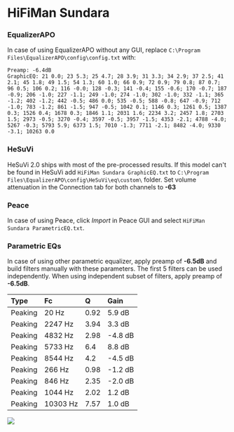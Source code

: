 # HiFiMan Sundara

### EqualizerAPO
In case of using EqualizerAPO without any GUI, replace `C:\Program Files\EqualizerAPO\config\config.txt`
with:
```
Preamp: -6.4dB
GraphicEQ: 21 0.0; 23 5.3; 25 4.7; 28 3.9; 31 3.3; 34 2.9; 37 2.5; 41 2.1; 45 1.8; 49 1.5; 54 1.3; 60 1.0; 66 0.9; 72 0.9; 79 0.8; 87 0.7; 96 0.5; 106 0.2; 116 -0.0; 128 -0.3; 141 -0.4; 155 -0.6; 170 -0.7; 187 -0.9; 206 -1.0; 227 -1.1; 249 -1.0; 274 -1.0; 302 -1.0; 332 -1.1; 365 -1.2; 402 -1.2; 442 -0.5; 486 0.0; 535 -0.5; 588 -0.8; 647 -0.9; 712 -1.0; 783 -1.2; 861 -1.5; 947 -0.5; 1042 0.1; 1146 0.3; 1261 0.5; 1387 0.3; 1526 0.4; 1678 0.3; 1846 1.1; 2031 1.6; 2234 3.2; 2457 1.8; 2703 1.5; 2973 -0.5; 3270 -0.4; 3597 -0.5; 3957 -1.5; 4353 -2.1; 4788 -4.0; 5267 -0.3; 5793 5.9; 6373 1.5; 7010 -1.3; 7711 -2.1; 8482 -4.0; 9330 -3.1; 10263 0.0
```

### HeSuVi
HeSuVi 2.0 ships with most of the pre-processed results. If this model can't be found in HeSuVi add
`HiFiMan Sundara GraphicEQ.txt` to `C:\Program Files\EqualizerAPO\config\HeSuVi\eq\custom\` folder.
Set volume attenuation in the Connection tab for both channels to **-63**

### Peace
In case of using Peace, click *Import* in Peace GUI and select `HiFiMan Sundara ParametricEQ.txt`.

### Parametric EQs
In case of using other parametric equalizer, apply preamp of **-6.5dB** and build filters manually
with these parameters. The first 5 filters can be used independently.
When using independent subset of filters, apply preamp of **-6.5dB**.

| Type    | Fc       |    Q | Gain    |
|:--------|:---------|:-----|:--------|
| Peaking | 20 Hz    | 0.92 | 5.9 dB  |
| Peaking | 2247 Hz  | 3.94 | 3.3 dB  |
| Peaking | 4832 Hz  | 2.98 | -4.8 dB |
| Peaking | 5733 Hz  | 6.4  | 8.8 dB  |
| Peaking | 8544 Hz  | 4.2  | -4.5 dB |
| Peaking | 266 Hz   | 0.98 | -1.2 dB |
| Peaking | 846 Hz   | 2.35 | -2.0 dB |
| Peaking | 1044 Hz  | 2.02 | 1.2 dB  |
| Peaking | 10303 Hz | 7.57 | 1.0 dB  |

![](https://raw.githubusercontent.com/jaakkopasanen/AutoEq/master/results/rtings/sbaf-serious/HiFiMan%20Sundara/HiFiMan%20Sundara.png)